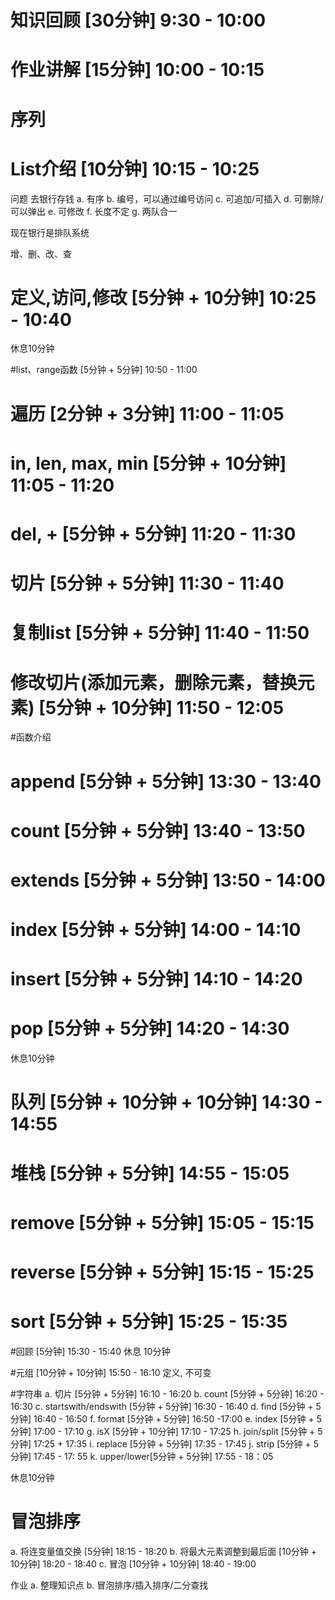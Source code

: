 # 知识回顾    [30分钟]  9:30 - 10:00
# 作业讲解    [15分钟]  10:00 - 10:15
# 序列
# List介绍    [10分钟]   10:15 - 10:25
问题 去银行存钱
a. 有序
b. 编号，可以通过编号访问
c. 可追加/可插入
d. 可删除/可以弹出
e. 可修改
f. 长度不定
g. 两队合一

现在银行是排队系统

增、删、改、查

# 定义,访问,修改  [5分钟 + 10分钟]  10:25 - 10:40

休息10分钟

#list、range函数  [5分钟 + 5分钟] 10:50 - 11:00

# 遍历            [2分钟 + 3分钟]  11:00 - 11:05  
# in, len, max, min   [5分钟 + 10分钟] 11:05 - 11:20

# del, +              [5分钟 + 5分钟] 11:20 - 11:30
# 切片                [5分钟 + 5分钟] 11:30 - 11:40
# 复制list            [5分钟 + 5分钟] 11:40 - 11:50
# 修改切片(添加元素，删除元素，替换元素)  [5分钟 + 10分钟] 11:50 - 12:05

#函数介绍
# append  [5分钟 + 5分钟] 13:30 - 13:40
# count   [5分钟 + 5分钟] 13:40 - 13:50
# extends [5分钟 + 5分钟] 13:50 - 14:00
# index   [5分钟 + 5分钟] 14:00 - 14:10
# insert  [5分钟 + 5分钟] 14:10 - 14:20
# pop     [5分钟 + 5分钟] 14:20 - 14:30

休息10分钟
# 队列          [5分钟 + 10分钟 + 10分钟] 14:30 - 14:55
# 堆栈          [5分钟 + 5分钟]  14:55 - 15:05

# remove      [5分钟 + 5分钟] 15:05 - 15:15
# reverse     [5分钟 + 5分钟] 15:15 - 15:25
# sort        [5分钟 + 5分钟] 15:25 - 15:35

#回顾          [5分钟] 15:30 - 15:40
休息 10分钟

#元组          [10分钟 + 10分钟] 15:50 - 16:10
定义, 不可变

#字符串
a. 切片       [5分钟 + 5分钟] 16:10 - 16:20
b. count      [5分钟 + 5分钟] 16:20 - 16:30
c. startswith/endswith [5分钟 + 5分钟] 16:30 - 16:40
d. find       [5分钟 + 5分钟] 16:40 - 16:50
f. format     [5分钟 + 5分钟] 16:50 -17:00
e. index      [5分钟 + 5分钟] 17:00 - 17:10
g. isX        [5分钟 + 10分钟] 17:10 - 17:25
h. join/split [5分钟 + 5分钟] 17:25 + 17:35
i. replace    [5分钟 + 5分钟] 17:35 - 17:45
j. strip      [5分钟 + 5分钟] 17:45 - 17: 55
k. upper/lower[5分钟 + 5分钟] 17:55 - 18：05

休息10分钟

# 冒泡排序
a. 将连变量值交换  [5分钟] 18:15 - 18:20
b. 将最大元素调整到最后面  [10分钟 + 10分钟] 18:20 - 18:40
c. 冒泡 [10分钟 + 10分钟] 18:40 - 19:00

作业
a. 整理知识点
b. 冒泡排序/插入排序/二分查找
